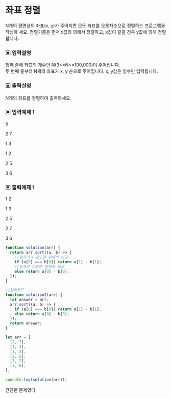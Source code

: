 # 좌표 정렬

N개의 평면상의 좌표(x, y)가 주어지면 모든 좌표를 오름차순으로 정렬하는 프로그램을 작성하 세요. 정렬기준은 먼저 x값의 의해서 정렬하고, x값이 같을 경우 y값에 의해 정렬합니다.

### ▣ 입력설명

첫째 줄에 좌표의 개수인 N(3<=N<=100,000)이 주어집니다.  
두 번째 줄부터 N개의 좌표가 x, y 순으로 주어집니다. x, y값은 양수만 입력됩니다.

### ▣ 출력설명

N개의 좌표를 정렬하여 출력하세요.

### ▣ 입력예제 1

5

2 7

1 3

1 2

2 5

3 6

### ▣ 출력예제 1

1 2

1 3

2 5

2 7

3 6

```javascript
function solution(arr) {
  return arr.sort((a, b) => {
    //앞자리가 같으면 뒤에꺼 비교
    if (a[0] === b[0]) return a[1] - b[1];
    //앞자리 다르면 앞에꺼 비교
    else return a[0] - b[0];
  });
}

//강의코드
function solution2(arr) {
  let answer = arr;
  arr.sort((a, b) => {
    if (a[0] === b[0]) return a[1] - b[1];
    else return a[0] - b[0];
  });
  return answer;
}

let arr = [
  [2, 7],
  [1, 3],
  [1, 2],
  [2, 5],
  [7, 2],
  [3, 6],
];

console.log(solution(arr));
```

간단한 문제였다
